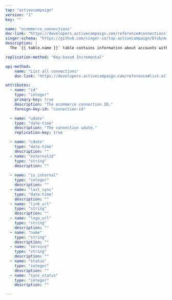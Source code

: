 ```yaml
---
tap: "activecampaign"
version: "1"
key: ""

name: "ecommerce_connections"
doc-link: "https://developers.activecampaign.com/reference#connections"
singer-schema: "https://github.com/singer-io/tap-activecampaign/blob/master/tap_activecampaign/schemas/ecommerce_connections.json"
description: |
  The `{{ table.name }}` table contains information about accounts within your {{ integration.display_name }} account that are linked to an external e-commerce service.

replication-method: "Key-based Incremental"

api-method:
    name: "List all connections"
    doc-link: "https://developers.activecampaign.com/reference#list-all-connections"

attributes:
  - name: "id"
    type: "integer"
    primary-key: true
    description: "The ecommerce connection ID."
    foreign-key-id: "connection-id"

  - name: "udate"
    type: "date-time"
    description: "The connection udate."
    replication-key: true

  - name: "cdate"
    type: "date-time"
    description: ""
  - name: "externalid"
    type: "string"
    description: ""
  
  - name: "is_internal"
    type: "integer"
    description: ""
  - name: "last_sync"
    type: "date-time"
    description: ""
  - name: "link_url"
    type: "string"
    description: ""
  - name: "logo_url"
    type: "string"
    description: ""
  - name: "name"
    type: "string"
    description: ""
  - name: "service"
    type: "string"
    description: ""
  - name: "status"
    type: "integer"
    description: ""
  - name: "sync_status"
    type: "integer"
    description: ""

---
```

